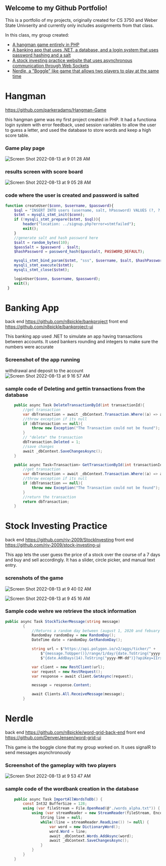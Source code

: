 ## Welcome to my Github Portfolio!

This is a portfolio of my projects, originally created for CS 3750 and Weber State Univserity and currently only includes assignments from that class.

In this class, my group created:
 - [A hangman game entirely in PHP](#Hangman)
 - [A banking app that uses .NET, a database, and a login system that uses password hashing and a salt](#Banking-App)
 - [A stock investing practice website that uses asynchronous communication through Web Sockets](#Stock-Investing-Practice)
 - [Nerdle, a "Boggle" like game that allows two players to play at the same time](#Nerdle)

# Hangman
https://github.com/parkeradams/Hangman-Game

this hangman game was my first project created in PHP. It had a functiona login system with error feedback, used session variables to allow the user to guess a letter, and used the database to store words and keep a high score table.

### Game play page
![Screen Shot 2022-08-13 at 9 01 28 AM](https://user-images.githubusercontent.com/92191495/184499706-f6e24638-4246-46fa-919e-00dafac542e9.png)

### results screen with score board
![Screen Shot 2022-08-13 at 9 05 28 AM](https://user-images.githubusercontent.com/92191495/184499841-bfcfc32a-8f19-43b4-9337-f195117bbaee.png)

### code where the user is created and password is salted
```php
function createUser($conn, $username, $password){
    $sql = "INSERT INTO users (username, salt, hPassword) VALUES (?, ?, ?)";
    $stmt = mysqli_stmt_init($conn);
    if (!mysqli_stmt_prepare($stmt, $sql)){
        header("location: ../signup.php?error=stmtfailed");
        exit();
    }
    //generate salt and hash password here
    $salt = random_bytes(10);
    $passSalt = $password . $salt;
    $hashPassword = password_hash($passSalt, PASSWORD_DEFAULT);

    mysqli_stmt_bind_param($stmt, "sss", $username, $salt, $hashPassword);
    mysqli_stmt_execute($stmt);
    mysqli_stmt_close($stmt);

    loginUser($conn, $username, $password);
    exit();
 }
```

# Banking App
back end https://github.com/n8pickle/bankproject
front end https://github.com/n8pickle/bankproject-ui

This banking app used .NET to simulate an app having transactions between accounts. It used bankers rounding and integers to make sure the numbers were accurate

### Screenshot of the app running
withdrawal and deposit to the account
![Screen Shot 2022-08-13 at 9 16 57 AM](https://user-images.githubusercontent.com/92191495/184500335-857082d7-60c3-4f60-8719-bf40859309b8.png)


### sample code of Deleting and gettin transactions from the database
```C#
    public async Task DeleteTransactionById(int transactionId){
        //get transaction
        var dbTransaction = await _dbContext.Transaction.Where((a) => a.Id == transactionId).FirstOrDefaultAsync();
        //throw exception if its null
        if (dbTransaction == null){
            throw new Exception("The Transaction could not be found");
        }
        // "delete" the transaction
        dbTransaction.Deleted = 1;
        //save changes
        await _dbContext.SaveChangesAsync();
    }

    public async Task<Transaction> GetTransactionById(int transactionId){
        //get transaction
        var dbTransaction = await _dbContext.Transaction.Where((a) => a.Id == transactionId).FirstOrDefaultAsync();
        //throw exception if its null
        if (dbTransaction == null){
            throw new Exception("The Transaction could not be found");
        }
        //return the transaction
        return dbTransaction;
    }

```
# Stock Investing Practice
back end https://github.com/riv-2009/StockInvesting
front end https://github.com/riv-2009/stock-investing-ui

This app lets the user guess the price of a stock over the course of a 7 days and buy and sell accordingly. It has a slider, circle picker, and manual text entry.

### screnshots of the game
![Screen Shot 2022-08-13 at 9 40 02 AM](https://user-images.githubusercontent.com/92191495/184501063-21f1608b-576c-4561-aec0-91732b0c7922.png)

![Screen Shot 2022-08-13 at 9 45 16 AM](https://user-images.githubusercontent.com/92191495/184501207-76448b0c-f9a9-48ad-ad8b-03e7073e2f20.png)

### Sample code wehre we retrieve the stock information
```C#
public async Task StockTickerMessage(string message)
        {
            //Returns a random day between (august 1, 2020 and febuary 5, 2022)
            RandomDay randomDay = new RandomDay();
            DateTime date = randomDay.GetRandomDay();

            string url = $"https://api.polygon.io/v2/aggs/ticker/" +
                $"{message.ToUpper()}/range/1/day/{date.ToString("yyyy-MM-dd")}/" +
                $"{date.AddDays(14).ToString("yyyy-MM-dd")}?apiKey=IIrxKiZhCrJaV0LKZpUVYatFWopiLbxO";

            var client = new RestClient(url);
            var request = new RestRequest();
            var response = await client.GetAsync(request);

            message = response.Content;

            await Clients.All.ReceiveMessage(message);
        }
```

# Nerdle
back end https://github.com/n8pickle/word-grid-back-end
front end https://github.com/DenverJensen/word-grid-ui


This game is the boggle clone that my group worked on. It uses signalR to send messages asynchronously 

### Screenshot of the gameplay with two players
![Screen Shot 2022-08-13 at 9 53 47 AM](https://user-images.githubusercontent.com/92191495/184501534-82ecaf2b-31c5-4ea5-ae21-33e9353fb252.png)


### sample code of the wordbank creation in the database
```C#
    public async Task ImportAllWordsToDb() {
        const Int32 BufferSize = 128;
        using (var fileStream = File.OpenRead(@"./words_alpha.txt")) {
            using (var streamReader = new StreamReader(fileStream, Encoding.UTF8, true, BufferSize)){
                String line = null;
                while((line = streamReader.ReadLine()) != null) {
                    var word = new DictionaryWord();
                    word.Word = line;
                    await _dbContext.Words.AddAsync(word);
                    await _dbContext.SaveChangesAsync();
                }
            }
        }
    }
```
